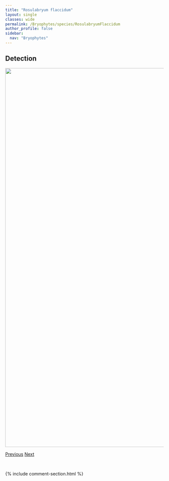 ```yaml
---
title: "Rosulabryum flaccidum"
layout: single
classes: wide
permalink: /Bryophytes/species/RosulabryumFlaccidum
author_profile: false
sidebar:
  nav: "Bryophytes"
---
```


<h2>Detection</h2>

<a href="https://drive.google.com/uc?export=view&id=1N9ZwsrIuFxk1XLaCtTRkYAdAL6XrtHgt">
<img src="https://drive.google.com/uc?export=view&id=1N9ZwsrIuFxk1XLaCtTRkYAdAL6XrtHgt" height = "1200" width = "800">
</a>


<a href="/DevelopmentWebsite/Bryophytes/species/RoelliaRoellii" class="pagination--pager" title="Roellia roellii">Previous</a> <a href="/DevelopmentWebsite/Bryophytes/species/SanioniaUncinata" class="pagination--pager" title="Sanionia uncinata">Next</a>

<p>&nbsp;</p>

{% include comment-section.html %}
